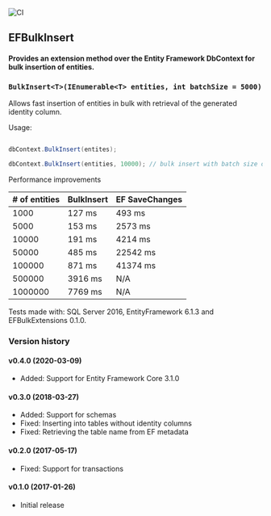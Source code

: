 ![CI](https://github.com/andreisabau/EFBulkInsert/workflows/CI/badge.svg?branch=master)
## EFBulkInsert
#### Provides an extension method over the Entity Framework DbContext for bulk insertion of entities.

### `BulkInsert<T>(IEnumerable<T> entities, int batchSize = 5000)`

Allows fast insertion of entities in bulk with retrieval of the generated identity column.

Usage:

```csharp

dbContext.BulkInsert(entites);

dbContext.BulkInsert(entities, 10000); // bulk insert with batch size of 10000

```

Performance improvements

| # of entities | BulkInsert | EF SaveChanges |
| ------------|------------|----------------|
| 1000        | 127 ms     | 493 ms |
| 5000        | 153 ms     | 2573 ms |
| 10000       | 191 ms     | 4214 ms   |
| 50000       | 485 ms     | 22542 ms  |
| 100000      | 871 ms     | 41374 ms   |
| 500000      | 3916 ms    | N/A  |
| 1000000     | 7769 ms    | N/A  |

Tests made with: SQL Server 2016, EntityFramework 6.1.3 and EFBulkExtensions 0.1.0.

### Version history
#### v0.4.0 (2020-03-09)
 - Added: Support for Entity Framework Core 3.1.0
 
#### v0.3.0 (2018-03-27)
 - Added: Support for schemas
 - Fixed: Inserting into tables without identity columns
 - Fixed: Retrieving the table name from EF metadata
 
#### v0.2.0 (2017-05-17)
 - Fixed: Support for transactions

#### v0.1.0 (2017-01-26)
 - Initial release
